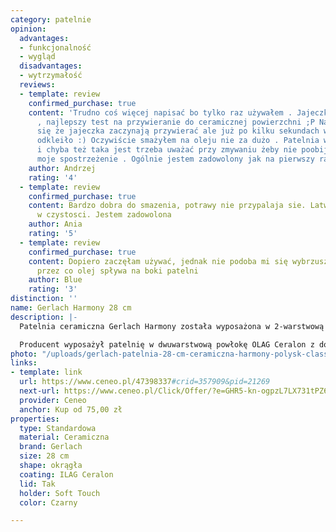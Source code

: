 ```yaml
---
category: patelnie
opinion:
  advantages:
  - funkcjonalność
  - wygląd
  disadvantages:
  - wytrzymałość
  reviews:
  - template: review
    confirmed_purchase: true
    content: 'Trudno coś więcej napisać bo tylko raz używałem . Jajeczka smażyłem
      , najlepszy test na przywieranie do ceramicznej powierzchni ;P Na początku wydawało
      się że jajeczka zaczynają przywierać ale już po kilku sekundach wszystko się
      odkleiło :) Oczywiście smażyłem na oleju nie za dużo . Patelnia wydaje się delikatna
      i chyba też taka jest trzeba uważać przy zmywaniu żeby nie poobijać . To takie
      moje spostrzeżenie . Ogólnie jestem zadowolony jak na pierwszy raz '
    author: Andrzej
    rating: '4'
  - template: review
    confirmed_purchase: true
    content: Bardzo dobra do smazenia, potrawy nie przypalaja sie. Latwa do utrzymania
      w czystosci. Jestem zadowolona
    author: Ania
    rating: '5'
  - template: review
    confirmed_purchase: true
    content: Dopiero zaczęłam używać, jednak nie podoba mi się wybrzuszenie na środku
      przez co olej spływa na boki patelni
    author: Blue
    rating: '3'
distinction: ''
name: Gerlach Harmony 28 cm
description: |-
  Patelnia ceramiczna Gerlach Harmony została wyposażona w 2-warstwową powłokę nieprzywierającą, która zapewnia zdrowe smażenie i duszenie potraw bez ich przywierania. Klasyczny, stylowy design w połączeniu z wieloma właściwościami sprawia, że jest to naczynie najwyższej jakości idealne do użytku codziennego, jak i na prezent.

  Producent wyposażył patelnię w dwuwarstwową powłokę OLAG Ceralon z domieszką ceramiczną. Dzięki temu potrawy nie przywierają podczas smażenia. Naczynie jest odporne na uszkodzenia i zarysowania, a także nie odkształca się pod wpływem wysokich temperatur. Odpowiednio grube dno patelni pozwala na równomierne rozprowadzanie ciepła na jej całej powierzchni. Ponadto, wbudowany w dno dysk sprzyja oszczędzaniu energii oraz umożliwia korzystanie z niej na wszystkich kuchenkach. Uchwyt typu Soft Touch nie nagrzewa się, pozwalając użytkownikom na swobodne trzymanie naczynia podczas przygotowywania posiłku.
photo: "/uploads/gerlach-patelnia-28-cm-ceramiczna-harmony-polysk-classic-ilag.png"
links:
- template: link
  url: https://www.ceneo.pl/47398337#crid=357909&pid=21269
  next-url: https://www.ceneo.pl/Click/Offer/?e=GHR5-kn-ogpzL7LX731tPZ6Ax8bB3BvatXTYNsqSHxo8SiMlh_6hbGA7dGHA3uPJfG3oYLaYKLCSqlP0aTQ7gWPbwNtVzHD-tBI3zae_FiCDaHDPAAud3QU-IPR5HquHN1nhLYy20AuiR3R-OJMQVMEIkiBb72ji9HdqUr309pEXGIo4gIUMLDl4XOYjg58M_LfSECaQAbuB_WK0-62T9hA4au4k6YUa-bmzsha0qwqlUEzCWQUN3bLpKwAaUffqEvyGFj7T4-Y_Dk6wtUTJvrgJvBlvzenjW3gua8VIH97tTqt6Bwhr67r3O_WX6AdmQ1RWivKcunNI2hn-MLp8j8INgu3D_wCcTB25FpKzX2kTxFxnBwR5fw==&a=2&rc=notset
  provider: Ceneo
  anchor: Kup od 75,00 zł
properties:
  type: Standardowa
  material: Ceramiczna
  brand: Gerlach
  size: 28 cm
  shape: okrągła
  coating: ILAG Ceralon
  lid: Tak
  holder: Soft Touch
  color: Czarny

---
```

